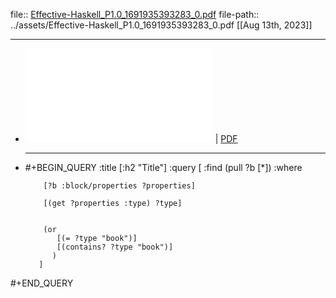 file:: [Effective-Haskell_P1.0_1691935393283_0.pdf](../assets/Effective-Haskell_P1.0_1691935393283_0.pdf)
file-path:: ../assets/Effective-Haskell_P1.0_1691935393283_0.pdf
[[Aug 13th, 2023]] 
***

- ![Viewer](../assets/Effective-Haskell_P1.0_1691935393283_0.pdf) | [PDF](../assets/Effective-Haskell_P1.0_1691935393283_0.pdf)
  ***
- #+BEGIN_QUERY
 :title [:h2 "Title"]
 :query [
         :find (pull ?b [*])
         :where

          [?b :block/properties ?properties]

          [(get ?properties :type) ?type]


          (or
             [(= ?type "book")]
             [(contains? ?type "book")]
            )
         ]
#+END_QUERY
